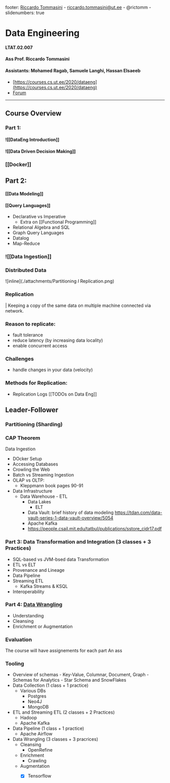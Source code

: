 footer:  [Riccardo Tommasini](http://rictomm.me) - riccardo.tommasini@ut.ee - @rictomm - 
slidenumbers: true
<!-- : #course, #topic -->

# Data Engineering
#### LTAT.02.007
#### Ass Prof. Riccardo Tommasini
#### Assistants: Mohamed Ragab, Samuele Langhi, Hassan Elsaeeb
- [https://courses.cs.ut.ee/2020/dataeng](https://courses.cs.ut.ee/2020/dataeng)
- [Forum]() 

---
## Course Overview 
### Part 1: 
#### ![[DataEng Introduction]]
#### ![[Data Driven Decision Making]]
###  [[Docker]]
## Part 2: 

#### [[Data Modeling]]
#### [[Query Languages]]
- Declarative vs Imperative
	-  Extra on [[Functional Programming]]
- Relational Algebra and SQL
- Graph Query Languages
- Datalog
- Map-Reduce
### ![[Data Ingestion]]

### Distributed Data
![inline](./attachments/Partitioning _I_ Replication.png)

### Replication

| Keeping a copy of the same data on multiple machine connected via network.

### Reason to replicate:
- fault tolerance
- reduce latency (by increasing data locality)
- enable concurrent access

### Challenges
- handle changes in your data (velocity)
### Methods for Replication: 
- Replication Logs
[[TODOs on Data Eng]]

## Leader-Follower 
### Partitioning (Sharding)
### CAP Theorem

Data Ingestion
- DOcker Setup
- Accessing Databases
- Crowling the Web
- Batch vs Streaming Ingestion
- OLAP  vs  OLTP:
	 - Kleppmann book pages 90-91
-  Data Infrastructure 
	 -  Data Warehouse
			 -  ETL
		 -  Data Lakes
			 -  ELT
		 -  Data Vault: brief history of data modeling https://tdan.com/data-vault-series-1-data-vault-overview/5054
		 - Apache Kafka  
		 - https://people.csail.mit.edu/tatbul/publications/sstore_cidr17.pdf
  
### Part 3: Data Transformation and Integration (3 classes + 3 Practices)
 - SQL-based vs JVM-bsed data Transformation
 - ETL vs ELT
 - Provenance and Lineage
 - Data Pipeline
 - Streaming ETL
	 - Kafka Streams & KSQL
 - Interoperability

### Part 4:  [Data Wrangling](http://cidrdb.org/cidr2015/Papers/CIDR15_Paper2.pdf)
 - Understanding
 - Cleansing
 - Enrichment or Augmentation

### Evaluation

The course will have assignements for each part 
An ass

### Tooling

- Overview of schemas
		- Key-Value, Columnar, Document, Graph
		- Schemas for Analytics 
			- Star Schema and SnowFlakes
- Data Collection (1 class + 1 practice)
	- Various DBs
		- Postgres
		- Neo4J
		- MongoDB
- ETL and Streaming ETL (2 classes + 2 Practices)
	- Hadoop
	- Apache Kafka
- Data Pipeline (1 class + 1 practice)
	- Apache Airflow
- Data Wrangling (3 classes + 3 pracrices)
	- Cleansing
		- OpenRefine
	- Enrichment
		- Crawling
	- Augmentation
		- [x] Tensorflow
	
	

	[^2]: 
	
	[^c1]: maybe it make sense to do a class on ER
	[^c2]: